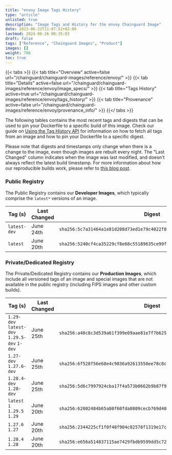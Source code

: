 ```yaml
---
title: "envoy Image Tags History"
type: "article"
unlisted: true
description: "Image Tags and History for the envoy Chainguard Image"
date: 2023-06-22T11:07:52+02:00
lastmod: 2024-06-26 00:35:03
draft: false
tags: ["Reference", "Chainguard Images", "Product"]
images: []
weight: 700
toc: true
---
```


{{< tabs >}}
{{< tab title="Overview" active=false url="/chainguard/chainguard-images/reference/envoy/" >}}
{{< tab title="Details" active=false url="/chainguard/chainguard-images/reference/envoy/image_specs/" >}}
{{< tab title="Tags History" active=true url="/chainguard/chainguard-images/reference/envoy/tags_history/" >}}
{{< tab title="Provenance" active=false url="/chainguard/chainguard-images/reference/envoy/provenance_info/" >}}
{{</ tabs >}}

The following tables contains the most recent tags and digests that can be used to pin your Dockerfile to a specific build of this image. Check our guide on [Using the Tag History API](/chainguard/chainguard-images/using-the-tag-history-api/) for information on how to fetch all tags from an image and how to pin your Dockerfile to a specific digest.

Please note that digests and timestamps only change when there is a change to the image, even though images are rebuilt every night. The "Last Changed" column indicates when the image was last modified, and doesn't always reflect the latest build timestamp. For more information about how our reproducible builds work, please refer to [this blog post](https://www.chainguard.dev/unchained/reproducing-chainguards-reproducible-image-builds).

### Public Registry
The Public Registry contains our **Developer Images**, which typically comprise the `latest*` versions of an image.

| Tag (s)       | Last Changed | Digest                                                                    |
|---------------|--------------|---------------------------------------------------------------------------|
|  `latest-dev` | June 24th    | `sha256:5c7a31464a1e81d208d73ed1e79c4022f8a268d94ea4795265be821aa7a06817` |
|  `latest`     | June 20th    | `sha256:5240cf4ca35229cf8e68c55189635ce99fbcaea7c8e60d4fe8270b00b4a763b9` |


### Private/Dedicated Registry
The Private/Dedicated Registry contains our **Production Images**, which include all versioned tags of an image and special images that are not available in the public registry (including FIPS images and other custom builds).

| Tag (s)                                       | Last Changed | Digest                                                                    |
|-----------------------------------------------|--------------|---------------------------------------------------------------------------|
|  `1.29-dev` `latest-dev` `1.29.5-dev` `1-dev` | June 25th    | `sha256:a40c8c3d539a61f399e09aae81e7f7b625d2808a6b89476442582f98003fad14` |
|  `1.27-dev` `1.27.6-dev`                      | June 25th    | `sha256:6f528f56e68e4c9836a92613550ee78c8cceb36254415fa4ac5237919b26ed1f` |
|  `1.28.4-dev` `1.28-dev`                      | June 25th    | `sha256:5d6c7997924cba17f4a573b0662b9b87f998d2bb6687ebdbbca9fa675af1cd8e` |
|  `latest` `1` `1.29.5` `1.29`                 | June 20th    | `sha256:62002484b65a80f60fda0809cecb769d4093d0aaf9acb7ba08fafd0c22776b71` |
|  `1.27.6` `1.27`                              | June 20th    | `sha256:2344225cf1f0f48f904c82578f1319e17c6bb08f6badc64f0d4e341ef3e69962` |
|  `1.28.4` `1.28`                              | June 20th    | `sha256:e656a514837115ae7429fbdb9599dd5c72e25563c5d5146ab73b86c7976b69f1` |

